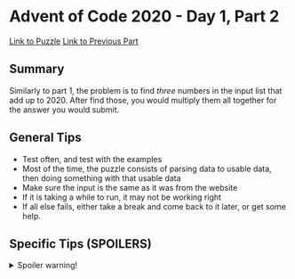 # Advent of Code 2020 - Day 1, Part 2

[Link to Puzzle](https://adventofcode.com/2020/day/1#part2)
[Link to Previous Part](https://github.com/CodingAP/unofficial-aoc-syllabus/blob/main/years/2020/day1/part1.md)

## Summary
Similarly to part 1, the problem is to find *three* numbers in the input list that add up to 2020. After find those, you would multiply them all together for the answer you would submit.

## General Tips
- Test often, and test with the examples
- Most of the time, the puzzle consists of parsing data to usable data, then doing something with that usable data
- Make sure the input is the same as it was from the website
- If it is taking a while to run, it may not be working right
- If all else fails, either take a break and come back to it later, or get some help.

## Specific Tips (SPOILERS)
<details> <summary>Spoiler warning!</summary>
- Like part 1, find a way to match every element to two others and see the result
</details>